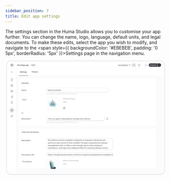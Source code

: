 ```yaml
---
sidebar_position: 7
title: Edit app settings
---
```


The settings section in the Huma Studio allows you to customise your app further. You can change the name, logo, language, default units, and legal documents. To make these edits, select the app you wish to modify, and navigate to the <span style={{ backgroundColor: '#EBEBEB', padding: '0 5px', borderRadius: '5px' }}>Settings</span> page in the navigation menu. 

![alt text](<../assets/Edit-App-Settings.png>)
